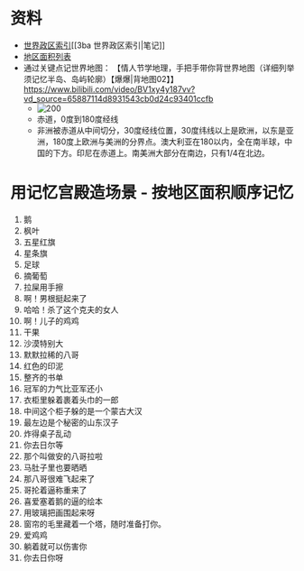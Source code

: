 # 资料
- [世界政区索引](https://zh.wikipedia.org/wiki/%E4%B8%96%E7%95%8C%E6%94%BF%E5%8D%80%E7%B4%A2%E5%BC%95)[[3ba 世界政区索引|笔记]]
- [地区面积列表](https://zh.wikipedia.org/wiki/%E4%B8%96%E7%95%8C%E5%90%84%E5%9B%BD%E5%92%8C%E5%9C%B0%E5%8C%BA%E9%9D%A2%E7%A7%AF%E5%88%97%E8%A1%A8)
- 通过关键点记世界地图： 【情人节学地理，手把手带你背世界地图（详细列举须记忆半岛、岛屿轮廓）【爆爆|背地图02】】 https://www.bilibili.com/video/BV1xy4y187vv?vd_source=65887114d8931543cb0d24c93401ccfb
	- ![200](note/files/Pasted%20image%2020231019204834.png)
	- 赤道，0度到180度经线
	- 非洲被赤道从中间切分，30度经线位置，30度纬线以上是欧洲，以东是亚洲，180度上欧洲与美洲的分界点。澳大利亚在180以内，全在南半球，中国的下方。印尼在赤道上。南美洲大部分在南边，只有1/4在北边。

# 用记忆宫殿造场景 - 按地区面积顺序记忆
1. 鹅
2. 枫叶
3. 五星红旗
4. 星条旗
5. 足球
6. 摘葡萄
7. 拉屎用手擦
8. 啊！男根挺起来了
9. 哈哈！杀了这个克夫的女人
10. 啊！儿子的鸡鸡
11. 干果
12. 沙漠特别大
13. 默默拉稀的八哥
14. 红色的印泥
15. 整齐的书单
16. 冠军的力气比亚军还小
17. 衣柜里躲着裹着头巾的一郎
18. 中间这个柜子躲的是一个蒙古大汉
19. 最左边是个秘密的山东汉子
20. 炸得桌子乱动
21. 你去日尔等
22. 那个叫做安的八哥拉啦
23. 马肚子里也要晒晒
24. 那八哥很难飞起来了
25. 哥抡着逼称重来了
26. 喜爱塞着鹅的逼的绘本
27. 用玻璃把画围起来呀
28. 窗帘的毛里藏着一个塔，随时准备打你。
29. 爱鸡鸡
30. 躺着就可以伤害你
31. 你去日你呀